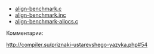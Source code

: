 * [align-benchmark.c](align-benchmark.c)
* [align-benchmark.inc](align-benchmark.inc)
* [align-benchmark-allocs.c](align-benchmark-allocs.c)

Комментарии:

<http://compiler.su/priznaki-ustarevshego-yazyka.php#54>
